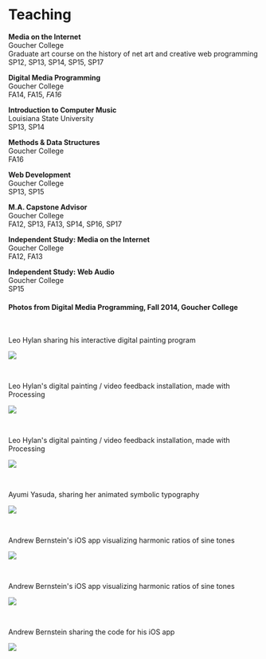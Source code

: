 # Teaching

**Media on the Internet**<br>
Goucher College<br>
Graduate art course on the history of net art and creative web programming<br>
SP12, SP13, SP14, SP15, SP17<br>

**Digital Media Programming**<br>
Goucher College<br>
FA14, FA15, *FA16*

**Introduction to Computer Music**<br>
Louisiana State University<br>
SP13, SP14

**Methods & Data Structures**<br>
Goucher College<br>
FA16

**Web Development**<br>
Goucher College<br>
SP13, SP15

**M.A. Capstone Advisor**<br>
Goucher College<br>
FA12, SP13, FA13, SP14, SP16, SP17

**Independent Study: Media on the Internet**<br>
Goucher College<br>
FA12, FA13

**Independent Study: Web Audio**<br>
Goucher College<br>
SP15


<!--
### Artworks from Media on the Internet SP15 @ Goucher Digital Arts
				<br>

				<a href="http://madarts.goucher.edu/leohylan/Mabon.html">Mabon, a Stan Brackhage-inspired JavaScript artwork, by Leo Hylan</a>
				<br>
				<br>
				<a href="http://madarts.goucher.edu/lindseybridwell/MakeASong/makeasong.html">Toy xylophone in the browser, by Lindsey Bridwell</a>
				<br>
				<br>

				<a href="http://madarts.goucher.edu/ayumiyasuda/AY-canvas-foggywindow.html">Foggy Window (interaction study), by Ayumi Yasuda</a>
				<br>
				<br>

				<a href="http://www.andrewbernste.in/realityTesting/">Reality Testing (web audio study), by Andrew Bernstein</a>
				<br>
	-->


#### Photos from Digital Media Programming, Fall 2014, Goucher College

<br>

Leo Hylan sharing his interactive digital painting program

![](images/teaching/IMG_3239.JPG)

<br>

Leo Hylan's digital painting / video feedback installation, made with Processing

![](images/teaching/IMG_3227.JPG)

<br>

Leo Hylan's digital painting / video feedback installation, made with Processing

![](images/teaching/IMG_3233.JPG)

<br>

Ayumi Yasuda, sharing her animated symbolic typography

![](images/teaching/IMG_3247.JPG)

<br>

Andrew Bernstein's iOS app visualizing harmonic ratios of sine tones

![](images/teaching/IMG_3257.JPG)

<br>

Andrew Bernstein's iOS app visualizing harmonic ratios of sine tones

![](images/teaching/IMG_3276.JPG)

<br>

Andrew Bernstein sharing the code for his iOS app

![](images/teaching/IMG_3279.JPG)

